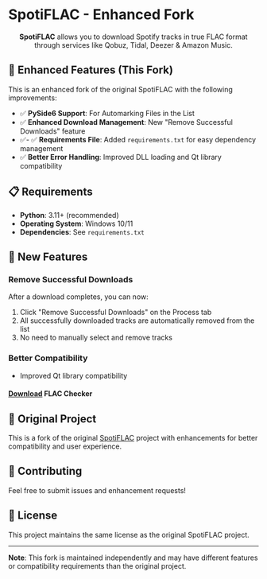 # SpotiFLAC - Enhanced Fork

<div align="center">
<b>SpotiFLAC</b> allows you to download Spotify tracks in true FLAC format through services like Qobuz, Tidal, Deezer & Amazon Music.
</div>

## 🚀 Enhanced Features (This Fork)

This is an enhanced fork of the original SpotiFLAC with the following improvements:

- ✅ **PySide6 Support**: For Automarking Files in the List
- ✅ **Enhanced Download Management**: New "Remove Successful Downloads" feature
- ✅- ✅ **Requirements File**: Added `requirements.txt` for easy dependency management
- ✅ **Better Error Handling**: Improved DLL loading and Qt library compatibility

## 📋 Requirements

- **Python**: 3.11+ (recommended)
- **Operating System**: Windows 10/11
- **Dependencies**: See `requirements.txt`

## 🎯 New Features

### Remove Successful Downloads
After a download completes, you can now:
1. Click "Remove Successful Downloads" on the Process tab
2. All successfully downloaded tracks are automatically removed from the list
3. No need to manually select and remove tracks

### Better Compatibility
- Improved Qt library compatibility

#### [Download](https://github.com/afkarxyz/SpotiFLAC/releases/download/v0/FLAC-Checker.zip) FLAC Checker

## 📝 Original Project

This is a fork of the original [SpotiFLAC](https://github.com/afkarxyz/SpotiFLAC) project with enhancements for better compatibility and user experience.

## 🤝 Contributing

Feel free to submit issues and enhancement requests!

## 📄 License

This project maintains the same license as the original SpotiFLAC project.

---

**Note**: This fork is maintained independently and may have different features or compatibility requirements than the original project.
